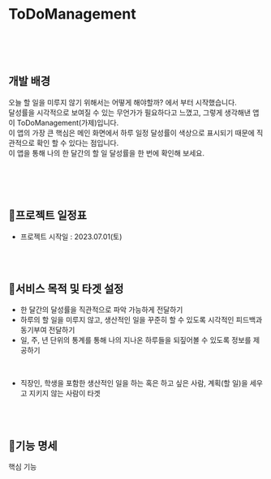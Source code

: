 # ToDoManagement
<br/>
<br/>
<br/>

## 개발 배경
오늘 할 일을 미루지 않기 위해서는 어떻게 해야할까? 에서 부터 시작했습니다. <br/>
달성률을 시각적으로 보여질 수 있는 무언가가 필요하다고 느꼈고, 그렇게 생각해낸 앱이 ToDoManagement(가제)입니다. <br/>
이 앱의 가장 큰 핵심은 메인 화면에서 하루 일정 달성률이 색상으로 표시되기 때문에 직관적으로 확인 할 수 있다는 점입니다. <br/>
이 앱을 통해 나의 한 달간의 할 일 달성률을 한 번에 확인해 보세요. <br/>
<br/>
<br/>
<br/>
<br/>
## 📅프로젝트 일정표
- 프로젝트 시작일 : 2023.07.01(토)
<br/>
<br/>

## 👥서비스 목적 및 타겟 설정
- 한 달간의 달성률을 직관적으로 파악 가능하게 전달하기
- 하루의 할 일을 미루지 않고, 생산적인 일을 꾸준히 할 수 있도록 시각적인 피드백과 동기부여 전달하기
- 일, 주, 년 단위의 통계를 통해 나의 지나온 하루들을 되짚어볼 수 있도록 정보를 제공하기
<br/>


- 직장인, 학생을 포함한 생산적인 일을 하는 혹은 하고 싶은 사람, 계획(할 일)을 세우고 지키지 않는 사람이 타겟
<br/>
<br/>

## 📝기능 명세


핵심 기능





